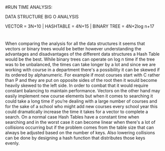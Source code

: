 #RUN TIME ANALYSIS:

DATA STRUCTURE	BIG O ANALYSIS

VECTOR = 3N+10 |
HASHTABLE = 4N+15 |
BINARY TREE = 4N+2log n+17


#
When comparing the analysis for all the data structures it seems that vectors or binary trees  would be better however understanding the advantages and disadvantages of the different data structures a Hash Table would be the best. While binary trees can operate on log n time if the tree was to be unbalanced, the times can take longer by  a lot and since we are working with course in a department there's a possibility it can be skewed if its ordered by alphanumeric. For example if most courses start with C rather than P and they  are put on opposite sides of the root then it would become heavily skewed to the left side. In order to combat that it would require constant balancing to maintain performance. Vectors on the other hand may easily implement new course elements but when it comes to searching it could take a long time if you’re dealing with a large number of courses and for the sake of a school who might add new courses every school year this could dramatically increase the time it takes for a vector to complete a search. On a normal case Hash Tables have a constant time when searching and in the worst case it can become linear when there's a lot of collisions occurring but if the problem comes from the table size that can always be adjusted based on the number of keys. Also lowering collisions can be done by designing a hash function that distributes those keys evenly.

